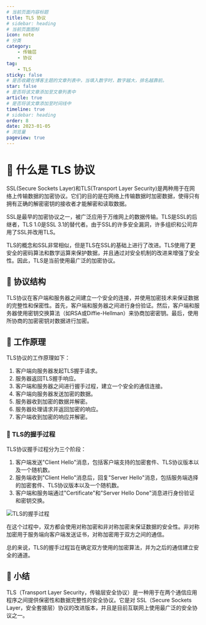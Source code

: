 ```yaml
---
# 当前页面内容标题
title: TLS 协议
# sidebar: heading
# 当前页面图标
icon: note
# 分类
category:
    - 传输层
    - 协议
tag:
    - TLS
sticky: false
# 是否收藏在博客主题的文章列表中，当填入数字时，数字越大，排名越靠前。
star: false
# 是否将该文章添加至文章列表中
article: true
# 是否将该文章添加至时间线中
timeline: true
# sidebar: heading
order: 8
date: 2023-01-05
# 浏览量
pageview: true
---
```


# 📖 什么是 TLS 协议

SSL(Secure Sockets Layer)和TLS(Transport Layer Security)是两种用于在网络上传输数据的加密协议。它们的目的是在网络上传输数据时加密数据，使得只有拥有正确的解密密钥的接收者才能解密和读取数据。

SSL是最早的加密协议之一，被广泛应用于万维网上的数据传输。TLS是SSL的后继者，TLS 1.0是SSL 3.1的替代者。由于SSL的许多安全漏洞，许多组织和公司弃用了SSL并改用TLS。

TLS的概念和SSL非常相似，但是TLS在SSL的基础上进行了改进。TLS使用了更安全的密码算法和数学运算来保护数据，并且通过对安全机制的改进来增强了安全性。因此，TLS是当前使用最广泛的加密协议。

## 📑 协议结构

TLS协议在客户端和服务器之间建立一个安全的连接，并使用加密技术来保证数据的完整性和保密性。首先，客户端和服务器之间进行身份验证。然后，客户端和服务器使用密钥交换算法（如RSA或Diffie-Hellman）来协商加密密钥。最后，使用所协商的加密密钥对数据进行加密。

## 📑 工作原理

TLS协议的工作原理如下：

1. 客户端向服务器发起TLS握手请求。
2. 服务器返回TLS握手响应。
3. 客户端和服务器之间进行握手过程，建立一个安全的通信连接。
4. 客户端向服务器发送加密的数据。
5. 服务器收到加密的数据并解密。
6. 服务器处理请求并返回加密的响应。
7. 客户端收到加密的响应并解密。

### 📑 TLS的握手过程

TLS协议握手过程分为三个阶段：

1. 客户端发送"Client Hello"消息，包括客户端支持的加密套件、TLS协议版本以及一个随机数。
2. 服务端收到"Client Hello"消息后，回复"Server Hello"消息，包括服务端选择的加密套件、TLS协议版本以及一个随机数。
3. 客户端和服务端通过"Certificate"和"Server Hello Done"消息进行身份验证和密钥交换。

![TLS的握手过程](https://shihao-icu-1304033786.cos.ap-shanghai.myqcloud.com/shihao.icu/j2ubxgkzbm.png)

在这个过程中，双方都会使用对称加密和非对称加密来保证数据的安全性。非对称加密用于服务端向客户端发送证书，对称加密用于双方之间的通信。

总的来说，TLS的握手过程旨在确定双方使用的加密算法，并为之后的通信建立安全的通道。

## 📑 小结

TLS（Transport Layer Security，传输层安全协议）是一种用于在两个通信应用程序之间提供保密性和数据完整性的安全协议。它是对 SSL（Secure Sockets Layer，安全套接层）协议的改进版本，并且是目前互联网上使用最广泛的安全协议之一。
